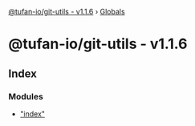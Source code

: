 [@tufan-io/git-utils - v1.1.6](README.md) › [Globals](globals.md)

# @tufan-io/git-utils - v1.1.6

## Index

### Modules

* ["index"](modules/_index_.md)
